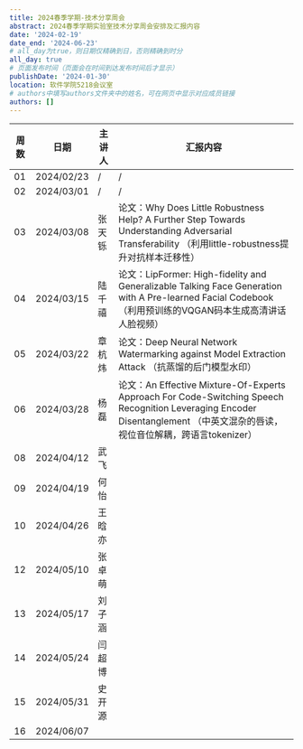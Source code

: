 ```yaml
---
title: 2024春季学期-技术分享周会
abstract: 2024春季学期实验室技术分享周会安排及汇报内容
date: '2024-02-19'
date_end: '2024-06-23'
# all_day为true，则日期仅精确到日，否则精确到时分
all_day: true
# 页面发布时间（页面会在时间到达发布时间后才显示）
publishDate: '2024-01-30'
location: 软件学院5218会议室
# authors中填写authors文件夹中的姓名，可在网页中显示对应成员链接
authors: []
---
```


| 周数 | 日期       | 主讲人 | 汇报内容 |
| ---- | ---------- | ------ | -------- |
| 01   | 2024/02/23 | /      | /        |
| 02   | 2024/03/01 | /      | /        |
| 03   | 2024/03/08 | 张天铄 | 论文：Why Does Little Robustness Help? A Further Step Towards Understanding Adversarial Transferability （利用little-robustness提升对抗样本迁移性） |
| 04   | 2024/03/15 | 陆千禧 | 论文：LipFormer: High-fidelity and Generalizable Talking Face Generation with A Pre-learned Facial Codebook （利用预训练的VQGAN码本生成高清讲话人脸视频） |
| 05   | 2024/03/22 | 章杭炜 | 论文：Deep Neural Network Watermarking against Model Extraction Attack （抗蒸馏的后门模型水印） |
| 06   | 2024/03/28 | 杨磊   | 论文：An Effective Mixture-Of-Experts Approach For Code-Switching Speech Recognition Leveraging Encoder Disentanglement （中英文混杂的唇读，视位音位解耦，跨语言tokenizer） |
| 08   | 2024/04/12 | 武飞   |          |
| 09   | 2024/04/19 | 何怡   |          |
| 10   | 2024/04/26 | 王晗亦 |          |
| 12   | 2024/05/10 | 张卓萌 |          |
| 13   | 2024/05/17 | 刘子涵 |          |
| 14   | 2024/05/24 | 闫超博 |          |
| 15   | 2024/05/31 | 史开源 |          |
| 16   | 2024/06/07 |        |          |